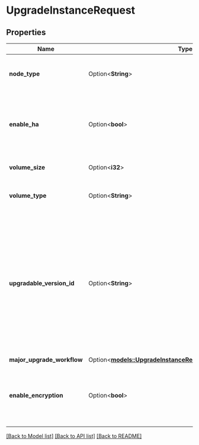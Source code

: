 # UpgradeInstanceRequest

## Properties

Name | Type | Description | Notes
------------ | ------------- | ------------- | -------------
**node_type** | Option<**String**> | Node type of the Database Instance you want to upgrade to. | [optional]
**enable_ha** | Option<**bool**> | Defines whether or not high availability should be enabled on the Database Instance. | [optional]
**volume_size** | Option<**i32**> | Increase your block storage volume size. | [optional]
**volume_type** | Option<**String**> | Change your Database Instance storage type. | [optional][default to Lssd]
**upgradable_version_id** | Option<**String**> | Update your database engine to a newer version. This will create a new Database Instance with same specifications as the current one and perform a Database Engine upgrade. (UUID format) | [optional]
**major_upgrade_workflow** | Option<[**models::UpgradeInstanceRequestMajorUpgradeWorkflow**](UpgradeInstance_request_major_upgrade_workflow.md)> |  | [optional]
**enable_encryption** | Option<**bool**> | Defines whether or not encryption should be enabled on the Database Instance. | [optional]

[[Back to Model list]](../README.md#documentation-for-models) [[Back to API list]](../README.md#documentation-for-api-endpoints) [[Back to README]](../README.md)


